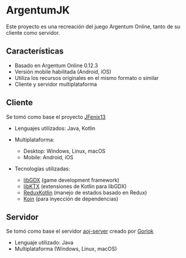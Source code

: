 # ArgentumJK
Este proyecto es una recreación del juego Argentum Online, tanto de su cliente como servidor.

## Características
- Basado en Argentum Online 0.12.3
- Versión mobile habilitada (Android, iOS)
- Utiliza los recursos originales en el mismo formato o similar
- Cliente y servidor multiplataforma

## Cliente
Se tomó como base el proyecto [JFenix13](https://github.com/francollamas/ArgentumOnline-Mobile)

- Lenguajes utilizados: Java, Kotlin
- Multiplataforma:
  - Desktop: Windows, Linux, macOS
  - Mobile: Android, iOS

- Tecnologías utilizadas:
  - [libGDX](https://libgdx.com) (game development framework)
  - [libKTX](https://libktx.github.io) (extensiones de Kotlin para libGDX)
  - [ReduxKotlin](https://reduxkotlin.org) (manejo de estados basado en Redux)
  - [Koin](https://insert-koin.io) (para inyección de dependencias)

## Servidor
Se tomó como base el servidor [aoj-server](https://github.com/gorlok/aoj-server) creado por [Gorlok](https://github.com/gorlok)

- Lenguaje utilizado: Java
- Multiplataforma (Windows, Linux, macOS)